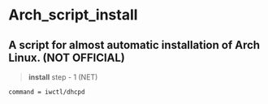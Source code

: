 # Arch_script_install

## A script for almost automatic installation of Arch Linux. (NOT OFFICIAL)

> **install**
>step - 1 (NET)

``` command = iwctl/dhcpd ```